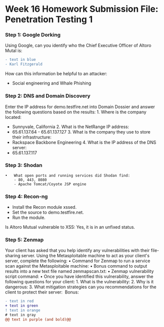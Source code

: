 # Week 16 Homework Submission File: Penetration Testing 1

### Step 1: Google Dorking
Using Google, can you identify who the Chief Executive Officer of Altoro Mutal is:
```diff
- text in blue
- Karl Fitzgerald
```

How can this information be helpful to an attacker:
- Social engineering and Whale Phishing

### Step 2: DNS and Domain Discovery
Enter the IP address for demo.testfire.net into Domain Dossier and answer the following questions based on the results:
	1.	Where is the company located:
- Sunnyvale, California
	2.	What is the NetRange IP address:
- 65.61.137.64 - 65.61.137.127
	3.	What is the company they use to store their infrastructure:
- Rackspace Backbone Engineering
	4.	What is the IP address of the DNS server:
- 65.61.137.117

### Step 3: Shodan
	•	What open ports and running services did Shodan find:
		- 80, 443, 8080
		- Apache Tomcat/Coyote JSP engine

### Step 4: Recon-ng
- Install the Recon module xssed.
- Set the source to demo.testfire.net.
- Run the module.

Is Altoro Mutual vulnerable to XSS: Yes, it is in an unfixed status.

### Step 5: Zenmap

Your client has asked that you help identify any vulnerabilities with their file-sharing server. Using the Metasploitable machine to act as your client's server, complete the following:
	•	Command for Zenmap to run a service scan against the Metasploitable machine:
	•	Bonus command to output results into a new text file named zenmapscan.txt:
	•	Zenmap vulnerability script command:
	•	Once you have identified this vulnerability, answer the following questions for your client:
	1.	What is the vulnerability:
	2.	Why is it dangerous:
	3.	What mitigation strategies can you recommendations for the client to protect their server: 
Bonus:

```diff
- text in red
+ text in green
! text in orange
# text in gray
@@ text in purple (and bold)@@
```
